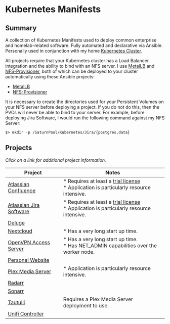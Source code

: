 # Kubernetes Manifests 

## Summary

A collection of Kubernetes Manifests used to deploy common enterprise and homelab-related software. Fully automated and declarative via Ansible. Personally used in conjunction with my home [Kubernetes Cluster](https://github.com/zimmertr/Bootstrap-Kubernetes-with-QEMU).

All projects require that your Kubernetes cluster has a Load Balancer integration and the ability to bind with an NFS server. I use [MetalLB](https://metallb.universe.tf) and [NFS-Provisioner](https://github.com/kubernetes-incubator/external-storage/tree/master/nfs-client), both of which can be deployed to your cluster automatically using these Ansible projects:

* [MetalLB](https://github.com/zimmertr/Bootstrap-Kubernetes-with-QEMU/blob/master/playbooks/optional/deploy_metallb.yml)
* [NFS-Provisioner](https://github.com/zimmertr/Bootstrap-Kubernetes-with-QEMU/blob/master/playbooks/optional/deploy_nfs_provisioner.yml)

It is necessary to create the directories used for your Persistent Volumes on your NFS server before deploying a project. If you do not do this, then the PVCs will never be able to bind to your server. For example, before deploying Jira Software, I would run the following command against my NFS Server: 

`$> mkdir -p /SaturnPool/Kubernetes/Jira/{postgres,data}`

## Projects

*Click on a link for additional project information.*

| Project | Notes |
| ------- | ------------ |
| [Atlassian Confluence](Confluence/) | * Requires at least a [trial license](https://www.atlassian.com/software/confluence/pricing?tab=self-managed)<br> * Application is particularly resource intensive. |
| [Atlassian Jira Software](Jira_Software/) | * Requires at least a [trial license](https://www.atlassian.com/software/jira/pricing?tab=self-managed)<br> * Application is particularly resource intensive. |
| [Deluge](Deluge/) | |
| [Nextcloud](Nextcloud/) | * Has a very long start up time. |
| [OpenVPN Access Server](OpenVPN-as/) | * Has a very long start up time.<br> * Has NET_ADMIN capabilities over the worker node. |
| [Personal Website](Personal_Website/) | |
| [Plex Media Server](Plex/) | * Application is particularly resource intensive. |
| [Radarr](Radarr/) | |
| [Sonarr](Sonarr/) | |
| [Tautulli](Tautulli/) | Requires a Plex Media Server deployment to use. |
| [Unifi Controller](Unifi_Controller/) | |

